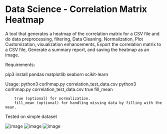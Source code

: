 # Data Science - Correlation Matrix Heatmap
A tool that generates a heatmap of the correlation matrix for a CSV file and do data preprocessing, filtering, Data Cleaning, Normalization, Plot Customization, visualization enhancements, Export the correlation matrix to a CSV file, Generate a summary report, and saving the heatmap as an image.

Requirements:

pip3 install pandas matplotlib seaborn scikit-learn

Usage:
       python3 corlhmap.py correlation_test_data.csv
       python3 corlhmap.py correlation_test_data.csv true fill_mean

        true (optional) for normalization.
        fill_mean (optional) for handling missing data by filling with the mean.

Tested on simple dataset 

![image](https://github.com/user-attachments/assets/c8ab6d82-52ae-40ea-b3b5-11719497606b)
![image](https://github.com/user-attachments/assets/279331ea-42db-465b-bf97-331ca48047b3)
![image](https://github.com/user-attachments/assets/f1b83894-1957-4c02-ad35-f67a8aa15501)


